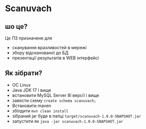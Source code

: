 # Scanuvach
## шо це?
Це ПЗ призначене для
- сканування вразливостей в мережі
- збору відсканованої до БД
- презентації результатів в WEB інтерфейсі

## Як зібрати?

- ОС Linux
- Java JDK 17 і вище
- встановити MySQL Server 8ї версії і вище
- завести схему ``create schema scanuvach;``
- Встановити maven
- збілдити ``mvn clean install``
- зібраний jar буде в папці ```target/scanuvach-1.0.0-SNAPSHOT.jar```
- запустити як ```java -jar scanuvach-1.0.0-SNAPSHOT.jar```

